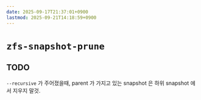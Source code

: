 ```yaml
---
date: 2025-09-17T21:37:01+0900
lastmod: 2025-09-21T14:18:59+0900
---
```


# `zfs-snapshot-prune`

## TODO

`--recursive` 가 주어졌을때, parent 가 가지고 있는 snapshot 은 하위 snapshot 에서 지우지 말것.
